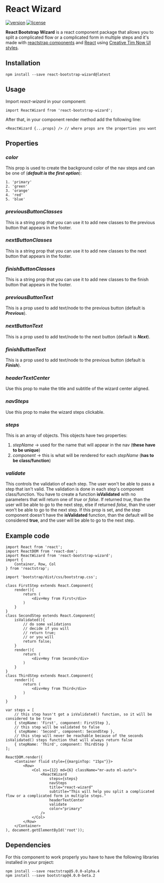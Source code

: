 # React Wizard

[![version][version-badge]][CHANGELOG] [![license][license-badge]][LICENSE]

**React Bootstrap Wizard** is a react component package that allows you to split a complicated flow or a complicated form in multiple steps and it's made with [reactstrap components](https://reactstrap.github.io/) and [React](https://reactjs.org/) using [Creative Tim Now UI styles](https://www.creative-tim.com/product/now-ui-kit-pro).

## Installation

```
npm install --save react-bootstrap-wizard@latest
```

## Usage

Import *react-wizard* in your component:
```
import ReactWizard from 'react-bootstrap-wizard';
```
After that, in your component render method add the following line:
```
<ReactWizard {...props} /> // where props are the properties you want
```

## Properties

### *color*
This prop is used to create the background color of the nav steps and can be one of (***default is the first option***):
```
1. 'primary'
2. 'green'
3. 'orange'
4. 'red'
5. 'blue'
```

### *previousButtonClasses*
This is a string prop that you can use it to add new classes to the previous button that appears in the footer.

### *nextButtonClasses*
This is a string prop that you can use it to add new classes to the next button that appears in the footer.

### *finishButtonClasses*
This is a string prop that you can use it to add new classes to the finish button that appears in the footer.

### *previousButtonText*
This is a prop used to add text/node to the previous button (default is ***Previous***).

### *nextButtonText*
This is a prop used to add text/node to the next button (default is ***Next***).

### *finishButtonText*
This is a prop used to add text/node to the previous button (default is ***Finish***).

### *headerTextCenter*
Use this prop to make the title and subtitle of the wizard center aligned.

### *navSteps*
Use this prop to make the wizard steps clickable.

### *steps*
This is an array of objects. This objects have two properties:
1. *stepName* -> used for the name that will appear in the nav (**these have to be unique**)
2. *component* -> this is what will be rendered for each *stepName* (**has to be class/function**)

### *validate*
This controls the validation of each step. The user won't be able to pass a step that isn't valid.
The validation is done in each step's component class/function.
You have to create a function **isValidated** with no parameters that will return one of *true* or *false*.
If returned *true*, than the user will be able to go to the next step, else if returned *false*, than the user won't be able to go to the next step.
If this prop is set, and the step component doesn't have the **isValidated** function, than the default will be considered **true**, and the user will be able to go to the next step.

## Example code

```
import React from 'react';
import ReactDOM from 'react-dom';
import ReactWizard from 'react-bootstrap-wizard';
import {
    Container, Row, Col
} from 'reactstrap';

import 'bootstrap/dist/css/bootstrap.css';

class FirstStep extends React.Component{
    render(){
        return (
            <div>Hey from First</div>
        )
    }
}
class SecondStep extends React.Component{
    isValidated(){
        // do some validations
        // decide if you will
        // return true;
        // or you will
        return false;
    }
    render(){
        return (
            <div>Hey from Second</div>
        )
    }
}
class ThirdStep extends React.Component{
    render(){
        return (
            <div>Hey from Third</div>
        )
    }
}

var steps = [
    // this step hasn't got a isValidated() function, so it will be considered to be true
    { stepName: 'First', component: FirstStep },
    // this step will be validated to false
    { stepName: 'Second', component: SecondStep },
    // this step will never be reachable because of the seconds isValidated() steps function that will always return false
    { stepName: 'Third', component: ThirdStep }
];

ReactDOM.render((
    <Container fluid style={{marginTop: "15px"}}>
        <Row>
            <Col xs={12} md={6} className="mr-auto ml-auto">
                <ReactWizard
                    steps={steps}
                    navSteps
                    title="react-wizard"
                    subtitle="This will help you split a complicated flow or a complicated form in multiple steps."
                    headerTextCenter
                    validate
                    color="primary"
                />
            </Col>
        </Row>
    </Container>
), document.getElementById('root'));
```

## Dependencies

For this component to work properly you have to have the following libraries installed in your project:

```
npm install --save reactstrap@5.0.0-alpha.4
npm install --save bootstrap@4.0.0-beta.2
```


[CHANGELOG]: ./CHANGELOG.md

[LICENSE]: ./LICENSE.md
[version-badge]: https://img.shields.io/badge/version-0.0.1-blue.svg
[license-badge]: https://img.shields.io/badge/license-MIT-blue.svg
